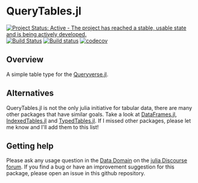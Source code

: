 # QueryTables.jl

[![Project Status: Active - The project has reached a stable, usable state and is being actively developed.](http://www.repostatus.org/badges/latest/active.svg)](http://www.repostatus.org/#active)
[![Build Status](https://travis-ci.org/queryverse/QueryTables.jl.svg?branch=master)](https://travis-ci.org/queryverse/QueryTables.jl)
[![Build status](https://ci.appveyor.com/api/projects/status/nxtbjw982bd7bby6/branch/master?svg=true)](https://ci.appveyor.com/project/queryverse/querytables-jl/branch/master)
[![codecov](https://codecov.io/gh/queryverse/QueryTables.jl/branch/master/graph/badge.svg)](https://codecov.io/gh/queryverse/QueryTables.jl)

## Overview

A simple table type for the [Queryverse.jl](https://github.com/queryverse).

## Alternatives

QueryTables.jl is not the only julia initiative for tabular data, there are many other packages that have similar goals. Take a look at [DataFrames.jl](https://github.com/JuliaData/DataFrames.jl), [IndexedTables.jl](https://github.com/JuliaComputing/IndexedTables.jl) and [TypedTables.jl](https://github.com/FugroRoames/TypedTables.jl). If I missed other packages, please let me know and I'll add them to this list!

## Getting help

Please ask any usage question in the [Data Domain](https://discourse.julialang.org/c/domain/data) on the [julia Discourse forum](https://discourse.julialang.org/). If you find a bug or have an improvement suggestion for this package, please open an issue in this github repository.
